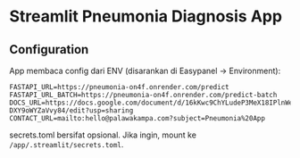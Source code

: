 # Streamlit Pneumonia Diagnosis App

## Configuration

App membaca config dari ENV (disarankan di Easypanel → Environment):

```
FASTAPI_URL=https://pneumonia-on4f.onrender.com/predict
FASTAPI_URL_BATCH=https://pneumonia-on4f.onrender.com/predict-batch
DOCS_URL=https://docs.google.com/document/d/16kKwc9ChYLudeP3MeX18IPlnWezW-DXY9oWYZaVvy84/edit?usp=sharing
CONTACT_URL=mailto:hello@palawakampa.com?subject=Pneumonia%20App
```

secrets.toml bersifat opsional. Jika ingin, mount ke `/app/.streamlit/secrets.toml`.